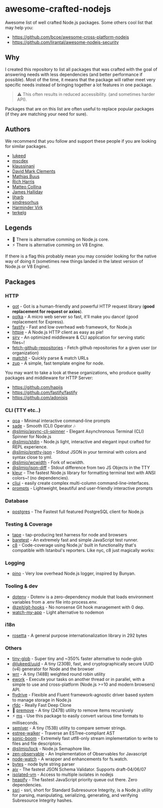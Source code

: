 # awesome-crafted-nodejs
Awesome list of well crafted Node.js packages. Some others cool list that may help you:
- https://github.com/bcoe/awesome-cross-platform-nodejs
- https://github.com/lirantal/awesome-nodejs-security

## Why
I created this repository to list all packages that was crafted with the goal of answering needs with less dependencies (and better performance if possible). Most of the time, it means that the package will rather meet very specific needs instead of bringing together a lot features in one package.

> ⚠️ This often results in reduced accessibility. (and sometimes harder API).

Packages that are on this list are often useful to replace popular packages (if they are matching your need for sure).

## Authors
We recommend that you follow and support these people if you are looking for similar packages.

- [lukeed](https://github.com/lukeed)
- [mscdex](https://github.com/mscdex)
- [klaussinani](https://github.com/klaussinani)
- [David Mark Clements](https://github.com/davidmarkclements)
- [Mathias Buus](https://github.com/mafintosh)
- [Rich Harris](https://github.com/Rich-Harris)
- [Matteo Collina](https://github.com/mcollina)
- [James Halliday](https://github.com/substack)
- [ljharb](https://github.com/ljharb)
- [sindresorhus](https://github.com/sindresorhus)
- [Harminder Virk](https://github.com/thetutlage)
- [terkelg](https://github.com/terkelg)

## Legends
- 🐢 There is alternative comming on Node.js core.
- ⚡️ There is alternative comming on V8 Engine.

If there is a flag this probably mean you may consider looking for the native way of doing it (sometimes new things landed in the latest version of Node.js or V8 Engine).

## Packages

### HTTP

- [got](https://github.com/sindresorhus/got#readme) - Got is a human-friendly and powerful HTTP request library (**good replacement for request or axios**).
- [polka](https://github.com/lukeed/polka#readme) - A micro web server so fast, it'll make you dance! (good replacement for Express).
- [fastify](https://github.com/fastify/fastify) - Fast and low overhead web framework, for Node.js
- [httpie](https://github.com/lukeed/httpie#readme) - A Node.js HTTP client as easy as pie!
- [sirv](https://github.com/lukeed/sirv#readme) - An optimized middleware & CLI application for serving static files~!
- [fetch-github-repositories](https://github.com/fraxken/fetch-github-repositories) - Fetch github repositories for a given user (or organization)
- [matchit](https://github.com/lukeed/matchit) - Quickly parse & match URLs
- [zup](https://github.com/mscdex/zup) - A simple, fast template engine for node.

You may want to take a look at these organizations, who produce quality packages and middleware for HTTP Server:
- https://github.com/hapijs
- https://github.com/fastify/fastify
- https://github.com/adonisjs

### CLI (TTY etc..)

- [qoa](https://github.com/klaussinani/qoa#readme) - Minimal interactive command-line prompts
- [sade](https://github.com/lukeed/sade) - Smooth (CLI) Operator 🎶
- [@slimio/async-cli-spinner](https://github.com/SlimIO/Async-cli-spinner) - Elegant Asynchronous Terminal (CLI) Spinner for Node.js
- [@slimio/stdin](https://github.com/SlimIO/stdin) - Node.js light, interactive and elegant input crafted for REPL experience.
- [@slimio/pretty-json](https://github.com/SlimIO/Pretty-JSON) - Stdout JSON in your terminal with colors and syntax close to yml.
- [@slimio/wcwidth](https://github.com/SlimIO/wcwidth) - Fork of wcwidth.
- [@slimio/json-diff](https://github.com/SlimIO/json-diff) - Stdout difference from two JS Objects in the TTY
- [kleur](https://github.com/lukeed/kleur#readme) - The fastest Node.js library for formatting terminal text with ANSI colors~! (no dependencies).
- [cliui](https://github.com/yargs/cliui#readme) - easily create complex multi-column command-line-interfaces.
- [prompts](https://github.com/terkelg/prompts) - Lightweight, beautiful and user-friendly interactive prompts

### Database

- [postgres](https://github.com/porsager/postgres) - The Fastest full featured PostgreSQL client for Node.js 

### Testing & Coverage
- [tape](https://github.com/substack/tape) - tap-producing test harness for node and browsers
- [baretest](https://github.com/volument/baretest) - An extremely fast and simple JavaScript test runner.
- [c8](https://github.com/bcoe/c8#readme) - Code-coverage using Node.js' built in functionality that's compatible with Istanbul's reporters. Like nyc, c8 just magically works:

### Logging
- [pino](https://github.com/pinojs/pino) - Very low overhead Node.js logger, inspired by Bunyan.

### Tooling & dev

- [dotenv](https://github.com/motdotla/dotenv#readme) - Dotenv is a zero-dependency module that loads environment variables from a .env file into process.env.
- [@zeit/git-hooks](https://github.com/zeit/git-hooks) - No nonsense Git hook management with 0 dep.
- [watch-my-app](https://github.com/fraxken/watchapp) - Light alternative to nodemon

### i18n

- [rosetta](https://github.com/lukeed/rosetta) - A general purpose internationalization library in 292 bytes

### Others

- [tiny-glob](https://github.com/terkelg/tiny-glob) - Super tiny and ~350% faster alternative to node-glob
- [@lukeed/uuid](https://github.com/lukeed/uuid) - A tiny (230B), fast, and cryptographically secure UUID (v4) generator for Node and the browser
- [wrr](https://github.com/lukeed/wrr) - A tiny (148B) weighted round robin utility
- [ework](https://github.com/zakodium/ework#readme) - Execute your tasks on another thread or in parallel, with a simple to use and cross-platform (Node.js >=10 and modern browsers) API.
- [flydrive](https://github.com/Slynova-Org/flydrive) - Flexible and Fluent framework-agnostic driver based system to manage storage in Node.js
- [rfdc](https://github.com/davidmarkclements/rfdc#readme) - Really Fast Deep Clone
- 🐢 [premove](https://github.com/lukeed/premove) - A tiny (247B) utility to remove items recursively
- ⚡️ [ms](https://github.com/zeit/ms) - Use this package to easily convert various time formats to milliseconds.
- [semiver](https://github.com/lukeed/semiver) - A tiny (153B) utility to compare semver strings.
- [estree-walker](https://github.com/Rich-Harris/estree-walker) - Traverse an ESTree-compliant AST
- [sonic-boom](https://github.com/mcollina/sonic-boom) - Extremely fast utf8-only stream implementation to write to files and file descriptors.
- [@slimio/lock](https://github.com/SlimIO/Lock) - Node.js Semaphore like.
- [zen-observable](https://github.com/zenparsing/zen-observable) - An Implementation of Observables for Javascript
- [node-watch](https://github.com/yuanchuan/node-watch#readme) - A wrapper and enhancements for fs.watch.
- [bytes](https://github.com/visionmedia/bytes.js#readme) - node byte string parser
- [ajv](https://github.com/epoberezkin/ajv) - The fastest JSON Schema Validator. Supports draft-04/06/07
- [isolated-vm](https://github.com/laverdet/isolated-vm) - Access to multiple isolates in nodejs
- [heapify](https://github.com/luciopaiva/heapify) - The fastest JavaScript priority queue out there. Zero dependencies.
- [ssri](https://github.com/npm/ssri#readme) - ssri, short for Standard Subresource Integrity, is a Node.js utility for parsing, manipulating, serializing, generating, and verifying Subresource Integrity hashes.
